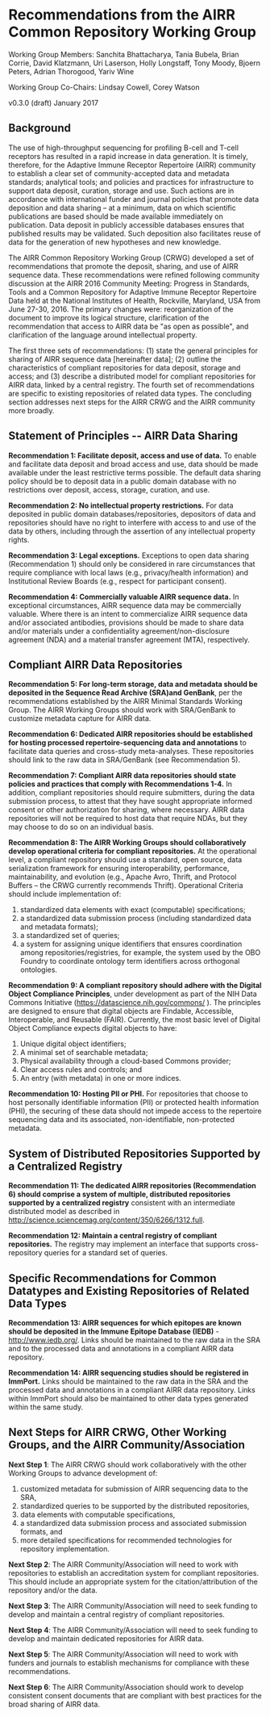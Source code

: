 Recommendations from the AIRR Common Repository Working Group
=============================================================

Working Group Members: Sanchita Bhattacharya, Tania Bubela, Brian Corrie, David Klatzmann,
Uri Laserson, Holly Longstaff, Tony Moody, Bjoern Peters, Adrian Thorogood,
Yariv Wine

Working Group Co-Chairs: Lindsay Cowell, Corey Watson

v0.3.0 (draft)
January 2017


Background
----------

The use of high-throughput sequencing for profiling B-cell and T-cell receptors
has resulted in a rapid increase in data generation. It is timely, therefore,
for the Adaptive Immune Receptor Repertoire (AIRR) community to establish a
clear set of community-accepted data and metadata standards; analytical tools;
and policies and practices for infrastructure to support data deposit,
curation, storage and use. Such actions are in accordance with international
funder and journal policies that promote data deposition and data sharing – at
a minimum, data on which scientific publications are based should be made
available immediately on publication. Data deposit in publicly accessible
databases ensures that published results may be validated. Such deposition also
facilitates reuse of data for the generation of new hypotheses and new
knowledge.

The AIRR Common Repository Working Group (CRWG) developed a set of
recommendations that promote the deposit, sharing, and use of AIRR sequence
data. These recommendations were refined following community discussion at the
AIRR 2016 Community Meeting: Progress in Standards, Tools and a Common
Repository for Adaptive Immune Receptor Repertoire Data held at the National
Institutes of Health, Rockville, Maryland, USA from June 27-30, 2016. The primary
changes were: reorganization of the document to improve its logical structure,
clarification of the recommendation that access to AIRR data be "as open as possible", and
clarification of the language around intellectual property.

The first three sets of recommendations: (1) state the general principles for
sharing of AIRR sequence data [hereinafter data]; (2) outline the
characteristics of compliant repositories for data deposit, storage and access;
and (3) describe a distributed model for compliant repositories for AIRR data,
linked by a central registry. The fourth set of recommendations are specific to
existing repositories of related data types. The concluding section addresses
next steps for the AIRR CRWG and the AIRR community more broadly.


Statement of Principles -- AIRR Data Sharing
--------------------------------------------

**Recommendation 1: Facilitate deposit, access and use of data.** To enable and facilitate
data deposit and broad access and use, data should be made available under the
least restrictive terms possible. The default data
sharing policy should be to deposit data in a public domain database with no
restrictions over deposit, access, storage, curation, and use.

**Recommendation 2: No intellectual property restrictions.** For data deposited in public domain databases/repositories, depositors of data
and repositories should have no right to interfere with access to and use of
the data by others, including through the assertion of any intellectual
property rights.

**Recommendation 3: Legal exceptions.** Exceptions to open data sharing
(Recommendation 1) should only be considered in rare circumstances that require
compliance with local laws (e.g., privacy/health information) and Institutional
Review Boards (e.g., respect for participant consent).

**Recommendation 4: Commercially valuable AIRR sequence data.** In exceptional circumstances, AIRR sequence data may be commercially valuable. Where there is an intent to commercialize AIRR sequence data and/or associated antibodies, provisions should be made to share data and/or materials under a confidentiality agreement/non-disclosure agreement (NDA) and a material transfer agreement (MTA), respectively.


Compliant AIRR Data Repositories
--------------------------------

**Recommendation 5: For long-term storage, data and metadata should be deposited in the Sequence Read Archive (SRA)and GenBank**, per the recommendations established by the AIRR Minimal Standards Working Group. The AIRR Working Groups should work with SRA/GenBank to customize metadata capture for AIRR data.

**Recommendation 6: Dedicated AIRR repositories should be established for
hosting processed repertoire-sequencing data and annotations** to facilitate data queries and cross-study meta-analyses. These repositories should link to the raw data in SRA/GenBank (see Recommendation 5).

**Recommendation 7: Compliant AIRR data repositories should state policies and
practices that comply with Recommendations 1-4.** In addition, compliant
repositories should require submitters, during the data submission process, to
attest that they have sought appropriate informed consent or other
authorization for sharing, where necessary. AIRR data repositories will not be required to host data that require NDAs, but they may choose to do so on an individual basis.

**Recommendation 8: The AIRR Working Groups should collaboratively develop
operational criteria for compliant repositories.** At the operational level, a
compliant repository should use a standard, open source, data serialization
framework for ensuring interoperability, performance, maintainability, and
evolution (e.g., Apache Avro, Thrift, and Protocol Buffers – the CRWG currently
recommends Thrift). Operational Criteria should include implementation of:

1. standardized data elements with exact (computable) specifications;
2. a standardized data submission process (including standardized data and
   metadata formats);
3. a standardized set of queries;
4. a system for assigning unique identifiers that ensures coordination among
   repositories/registries, for example, the system used by the OBO Foundry to
   coordinate ontology term identifiers across orthogonal ontologies.

**Recommendation 9: A compliant repository should adhere with the Digital
Object Compliance Principles**, under development as part of the NIH Data
Commons Initiative (https://datascience.nih.gov/commons/ ). The principles are
designed to ensure that digital objects are Findable, Accessible,
Interoperable, and Reusable (FAIR). Currently, the most basic level of
Digital Object Compliance expects digital objects to have:

1. Unique digital object identifiers;
2. A minimal set of searchable metadata;
3. Physical availability through a cloud-based Commons provider;
4. Clear access rules and controls; and
5. An entry (with metadata) in one or more indices.

**Recommendation 10: Hosting PII or PHI.** For repositories that choose to host
personally identifiable information (PII) or protected health information
(PHI), the securing of these data should not impede access to the repertoire
sequencing data and its associated, non-identifiable, non-protected metadata.


System of Distributed Repositories Supported by a Centralized Registry
----------------------------------------------------------------------

**Recommendation 11: The dedicated AIRR repositories (Recommendation 6) should
comprise a system of multiple, distributed repositories supported by a
centralized registry** consistent with an intermediate distributed model as described in
http://science.sciencemag.org/content/350/6266/1312.full.

**Recommendation 12: Maintain a central registry of compliant repositories.**
The registry may implement an interface that supports cross-repository queries
for a standard set of queries.


Specific Recommendations for Common Datatypes and Existing Repositories of Related Data Types
---------------------------------------------------------------------------------------------

**Recommendation 13: AIRR sequences for which epitopes are known should be
deposited in the Immune Epitope Database (IEDB)** - http://www.iedb.org/.
Links should be maintained to the raw data in the SRA and to the processed data
and annotations in a compliant AIRR data repository.

**Recommendation 14: AIRR sequencing studies should be registered in ImmPort.**
Links should be maintained to the raw data in the SRA and the processed data
and annotations in a compliant AIRR data repository. Links within ImmPort
should also be maintained to other data types generated within the same study.


Next Steps for AIRR CRWG, Other Working Groups, and the AIRR Community/Association
----------------------------------------------------------------------------------

**Next Step 1**: The AIRR CRWG should work collaboratively with the other
Working Groups to advance development of:

1. customized metadata for submission of AIRR sequencing data to the SRA,
2. standardized queries to be supported by the distributed repositories,
3. data elements with computable specifications,
4. a standardized data submission process and associated submission formats, and
3. more detailed specifications for recommended technologies for repository implementation.

**Next Step 2**: The AIRR Community/Association will need to work with
repositories to establish an accreditation system for compliant repositories.
This should include an appropriate system for the citation/attribution of the
repository and/or the data.

**Next Step 3**: The AIRR Community/Association will need to seek funding to
develop and maintain a central registry of compliant repositories.

**Next Step 4**: The AIRR Community/Association will need to seek funding to
develop and maintain dedicated repositories for AIRR data.

**Next Step 5**: The AIRR Community/Association will need to work with funders
and journals to establish mechanisms for compliance with these recommendations.

**Next Step 6**: The AIRR Community/Association should work to develop
consistent consent documents that are compliant with best practices for the
broad sharing of AIRR data.
